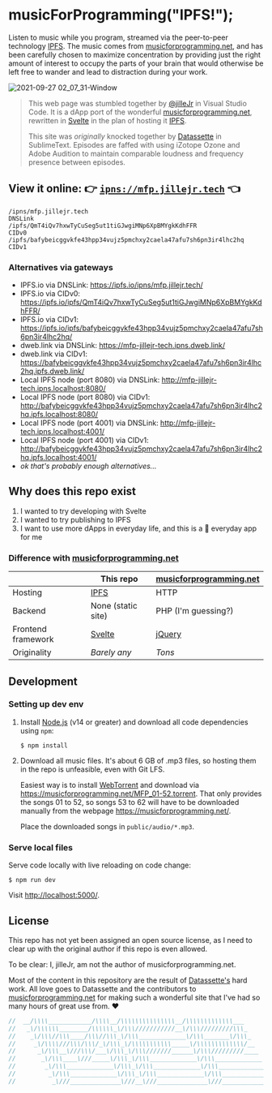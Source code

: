 # musicForProgramming("IPFS!");

Listen to music while you program, streamed via the peer-to-peer technology [IPFS][ipfs]. The music comes from [musicforprogramming.net][mfp], and has been carefully chosen to maximize concentration by providing just the right amount of interest to occupy the parts of your brain that would otherwise be left free to wander and lead to distraction during your work.

![2021-09-27 02_07_31-Window](https://user-images.githubusercontent.com/2477952/134829029-35ff610a-6317-4483-8441-a59be53d0c43.png)

> This web page was stumbled together by [@jilleJr](https://github.com/jilleJr) in Visual Studio Code. It is a dApp port of the wonderful [musicforprogramming.net][mfp], rewritten in [Svelte][svelte] in the plan of hosting it [IPFS][ipfs].
>
> This site was _originally_ knocked together by [Datassette][datassette] in SublimeText. Episodes are faffed with using iZotope Ozone and Adobe Audition to maintain comparable loudness and frequency presence between episodes.

## View it online: 👉 [`ipns://mfp.jillejr.tech`](ipns://mfp.jillejr.tech) 👈

```
/ipns/mfp.jillejr.tech                                                DNSLink
/ipfs/QmT4iQv7hxwTyCuSeg5ut1tiGJwgiMNp6XpBMYgkKdhFFR                  CIDv0
/ipfs/bafybeicggvkfe43hpp34vujz5pmchxy2caela47afu7sh6pn3ir4lhc2hq     CIDv1
```

### Alternatives via gateways

- IPFS.io via DNSLink: <https://ipfs.io/ipns/mfp.jillejr.tech/>
- IPFS.io via CIDv0: <https://ipfs.io/ipfs/QmT4iQv7hxwTyCuSeg5ut1tiGJwgiMNp6XpBMYgkKdhFFR/>
- IPFS.io via CIDv1: <https://ipfs.io/ipfs/bafybeicggvkfe43hpp34vujz5pmchxy2caela47afu7sh6pn3ir4lhc2hq/>
- dweb.link via DNSLink: <https://mfp-jillejr-tech.ipns.dweb.link/>
- dweb.link via CIDv1: <https://bafybeicggvkfe43hpp34vujz5pmchxy2caela47afu7sh6pn3ir4lhc2hq.ipfs.dweb.link/>
- Local IPFS node (port 8080) via DNSLink: <http://mfp-jillejr-tech.ipns.localhost:8080/>
- Local IPFS node (port 8080) via CIDv1: <http://bafybeicggvkfe43hpp34vujz5pmchxy2caela47afu7sh6pn3ir4lhc2hq.ipfs.localhost:8080/>
- Local IPFS node (port 4001) via DNSLink: <http://mfp-jillejr-tech.ipns.localhost:4001/>
- Local IPFS node (port 4001) via CIDv1: <http://bafybeicggvkfe43hpp34vujz5pmchxy2caela47afu7sh6pn3ir4lhc2hq.ipfs.localhost:4001/>
- _ok that's probably enough alternatives..._

## Why does this repo exist

1. I wanted to try developing with Svelte
2. I wanted to try publishing to IPFS
3. I want to use more dApps in everyday life, and this is a :100: everyday app for me

### Difference with [musicforprogramming.net][mfp]

|                    | This repo          | [musicforprogramming.net][mfp] |
| ------------------ | ------------------ | ------------------------------ |
| Hosting            | [IPFS][ipfs]       | HTTP                           |
| Backend            | None (static site) | PHP (I'm guessing?)            |
| Frontend framework | [Svelte][svelte]   | [jQuery][jquery]               |
| Originality        | _Barely any_       | _Tons_                         |

## Development

### Setting up dev env

1. Install [Node.js][node-dl] (v14 or greater) and download all code
   dependencies using `npm`:

   ```console
   $ npm install
   ```

2. Download all music files. It's about 6 GB of .mp3 files, so hosting them in
   the repo is unfeasible, even with Git LFS.

   Easiest way is to install [WebTorrent](https://webtorrent.io/) and download
   via <https://musicforprogramming.net/MFP_01-52.torrent>. That only provides
   the songs 01 to 52, so songs 53 to 62 will have to be downloaded manually
   from the webpage <https://musicforprogramming.net/>.

   Place the downloaded songs in `public/audio/*.mp3`.

### Serve local files

Serve code locally with live reloading on code change:

```console
$ npm run dev
```

Visit <http://localhost:5000/>.

## License

This repo has not yet been assigned an open source license, as I need to clear
up with the original author if this repo is even allowed.

To be clear: I, jilleJr, am not the author of musicforprogramming.net.

Most of the content in this repository are the result of
[Datassette's][datassette] hard work. All love goes to Datassette and the
contributors to [musicforprogramming.net][mfp] for making such a wonderful site
that I've had so many hours of great use from. ❤

```js
//  __/\\\\____________/\\\\__/\\\\\\\\\\\\\\\__/\\\\\\\\\\\\\___
//   _\/\\\\\\________/\\\\\\_\/\\\///////////__\/\\\/////////\\\_
//    _\/\\\//\\\____/\\\//\\\_\/\\\_____________\/\\\_______\/\\\_
//     _\/\\\\///\\\/\\\/_\/\\\_\/\\\\\\\\\\\_____\/\\\\\\\\\\\\\/__
//      _\/\\\__\///\\\/___\/\\\_\/\\\///////______\/\\\/////////____
//       _\/\\\____\///_____\/\\\_\/\\\_____________\/\\\_____________
//        _\/\\\_____________\/\\\_\/\\\_____________\/\\\_____________
//         _\/\\\_____________\/\\\_\/\\\_____________\/\\\_____________
//          _\///______________\///__\///______________\///______________
```

[node-dl]: https://nodejs.org/en/download/
[ipfs]: https://ipfs.io/
[svelte]: https://svelte.dev/
[datassette]: http://datassette.net/
[mfp]: https://musicforprogramming.net/
[jquery]: https://jquery.com/
